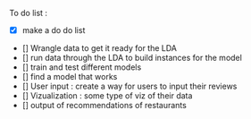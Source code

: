 To do list :
* [X] make a do do list

* [] Wrangle data to get it ready for the LDA
* [] run data through the LDA to build instances for the model
* [] train and test different models
* [] find a model that works
* [] User input : create a way for users to input their reviews
* [] Vizualization : some type of viz of their data
* [] output of recommendations of restaurants 
